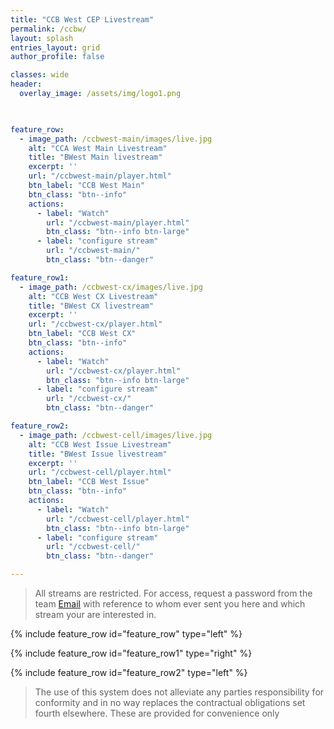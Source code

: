 ```yaml
---
title: "CCB West CEP Livestream"
permalink: /ccbw/
layout: splash
entries_layout: grid
author_profile: false

classes: wide
header:
  overlay_image: /assets/img/logo1.png
  


feature_row:
  - image_path: /ccbwest-main/images/live.jpg
    alt: "CCA West Main Livestream"
    title: "BWest Main livestream"
    excerpt: ''
    url: "/ccbwest-main/player.html"
    btn_label: "CCB West Main"
    btn_class: "btn--info"
    actions:
      - label: "Watch"
        url: "/ccbwest-main/player.html"
        btn_class: "btn--info btn-large"
      - label: "configure stream"
        url: "/ccbwest-main/"
        btn_class: "btn--danger"

feature_row1:
  - image_path: /ccbwest-cx/images/live.jpg
    alt: "CCB West CX Livestream"
    title: "BWest CX livestream"
    excerpt: ''
    url: "/ccbwest-cx/player.html"
    btn_label: "CCB West CX"
    btn_class: "btn--info"
    actions:
      - label: "Watch"
        url: "/ccbwest-cx/player.html"
        btn_class: "btn--info btn-large"
      - label: "configure stream"
        url: "/ccbwest-cx/"
        btn_class: "btn--danger"

feature_row2:
  - image_path: /ccbwest-cell/images/live.jpg
    alt: "CCB West Issue Livestream"
    title: "BWest Issue livestream"
    excerpt: ''
    url: "/ccbwest-cell/player.html"
    btn_label: "CCB West Issue"
    btn_class: "btn--info"
    actions:
      - label: "Watch"
        url: "/ccbwest-cell/player.html"
        btn_class: "btn--info btn-large"
      - label: "configure stream"
        url: "/ccbwest-cell/"
        btn_class: "btn--danger"

---
```


> All streams are restricted. For access, request a password from the team [Email](mailto:james@site-walk.org) with reference to whom ever sent you here and which stream your are interested in.

{% include feature_row id="feature_row" type="left" %}

{% include feature_row id="feature_row1" type="right" %}

{% include feature_row id="feature_row2" type="left" %}


> The use of this system does not alleviate any parties responsibility for conformity and in no way replaces the contractual obligations set fourth elsewhere. These are provided for convenience only

